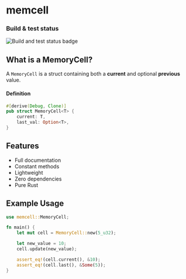 # memcell

### Build & test status
![Build and test status badge](https://github.com/ImajinDevon/memcell/actions/workflows/rust.yml/badge.svg)

## What is a MemoryCell?

A `MemoryCell` is a struct containing both a **current** and optional **previous** value.

#### Definition

```rust
#[derive(Debug, Clone)]
pub struct MemoryCell<T> {
    current: T,
    last_val: Option<T>,
}
```

## Features

- Full documentation
- Constant methods
- Lightweight
- Zero dependencies
- Pure Rust

## Example Usage

```rust
use memcell::MemoryCell;

fn main() {
    let mut cell = MemoryCell::new(5_u32);

    let new_value = 10;
    cell.update(new_value);

    assert_eq!(cell.current(), &10);
    assert_eq!(cell.last(), &Some(5));
}
```
